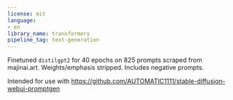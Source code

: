 ```yaml
---
license: mit
language:
- en
library_name: transformers
pipeline_tag: text-generation
---
```


Finetuned `distilgpt2` for 40 epochs on 825 prompts scraped from majinai.art. Weights/emphasis stripped. Includes negative prompts.

Intended for use with https://github.com/AUTOMATIC1111/stable-diffusion-webui-promptgen

